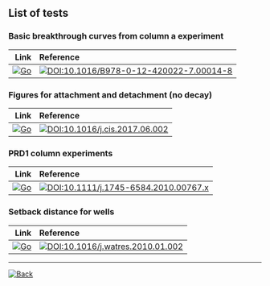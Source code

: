 ## List of tests

### Basic breakthrough curves from column a experiment

| Link | Reference |
|--:|:--|
|[![Go](https://raw.githubusercontent.com/tabler/tabler-icons/master/icons/atom.svg)](https://edsaac.github.io/bioparticle/test/btCol.html) | [![DOI:10.1016/B978-0-12-420022-7.00014-8](https://zenodo.org/badge/DOI/10.1016/B978-0-12-420022-7.00014-8.svg)](https://linkinghub.elsevier.com/retrieve/pii/B9780124200227000148) |

### Figures for attachment and detachment (no decay)

| Link | Reference |
|--:|:--|
|[![Go](https://raw.githubusercontent.com/tabler/tabler-icons/master/icons/atom.svg)](https://edsaac.github.io/bioparticle/test/AtDetCol.html) | [![DOI:10.1016/j.cis.2017.06.002](https://zenodo.org/badge/DOI/10.1016/j.cis.2017.06.002.svg)](http://dx.doi.org/10.1016/j.cis.2017.06.002) |


### PRD1 column experiments

| Link | Reference |
|--:|:--|
|[![Go](https://raw.githubusercontent.com/tabler/tabler-icons/master/icons/atom.svg)](https://edsaac.github.io/bioparticle/test/phagesPRD1.html) | [![DOI:10.1111/j.1745-6584.2010.00767.x](https://zenodo.org/badge/DOI/10.1111/j.1745-6584.2010.00767.x.svg)](https://doi.org/10.1111/j.1745-6584.2010.00767.x) |

### Setback distance for wells

| Link | Reference |
|--:|:--|
|[![Go](https://raw.githubusercontent.com/tabler/tabler-icons/master/icons/atom.svg)](https://edsaac.github.io/bioparticle/test/setbackWell.html)  | [![DOI:10.1016/j.watres.2010.01.002](https://zenodo.org/badge/DOI/10.1016/j.watres.2010.01.002.svg)](https://linkinghub.elsevier.com/retrieve/pii/S0043135410000126)|

***

<a href="https://edsaac.github.io/bioparticle/">
	<img alt="Back" src="https://img.shields.io/badge/&#11013;-Go back-purple?style=for-the-badge">
</a>

